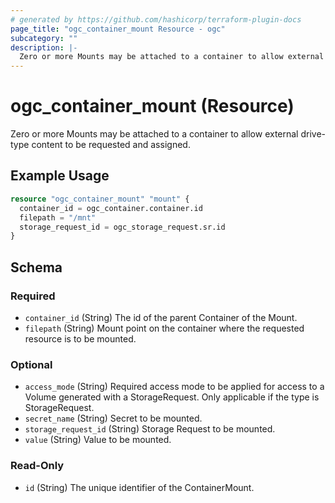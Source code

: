 ```yaml
---
# generated by https://github.com/hashicorp/terraform-plugin-docs
page_title: "ogc_container_mount Resource - ogc"
subcategory: ""
description: |-
  Zero or more Mounts may be attached to a container to allow external drive-type content to be requested and assigned.
---
```


# ogc_container_mount (Resource)

Zero or more Mounts may be attached to a container to allow external drive-type content to be requested and assigned.

## Example Usage

```terraform
resource "ogc_container_mount" "mount" {
  container_id = ogc_container.container.id
  filepath = "/mnt"
  storage_request_id = ogc_storage_request.sr.id
}
```

<!-- schema generated by tfplugindocs -->
## Schema

### Required

- `container_id` (String) The id of the parent Container of the Mount.
- `filepath` (String) Mount point on the container where the requested resource is to be mounted.

### Optional

- `access_mode` (String) Required access mode to be applied for access to a Volume generated with a StorageRequest. Only applicable if the type is StorageRequest.
- `secret_name` (String) Secret to be mounted.
- `storage_request_id` (String) Storage Request to be mounted.
- `value` (String) Value to be mounted.

### Read-Only

- `id` (String) The unique identifier of the ContainerMount.
